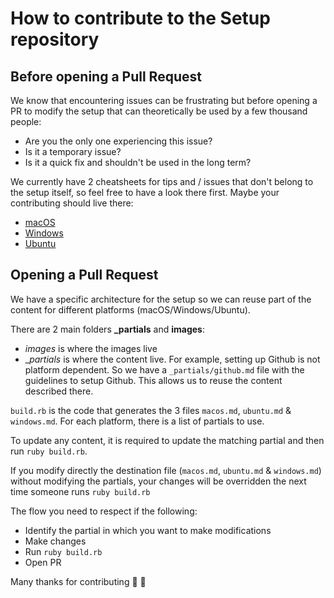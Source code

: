 # How to contribute to the Setup repository

## Before opening a Pull Request

We know that encountering issues can be frustrating but before opening a PR to modify the setup that can theoretically be used by a few thousand people:

- Are you the only one experiencing this issue?
- Is it a temporary issue?
- Is it a quick fix and shouldn't be used in the long term?

We currently have 2 cheatsheets for tips and / issues that don't belong to the setup itself, so feel free to have a look there first. Maybe your contributing should live there:

- [macOS](https://github.com/lewagon/setup/blob/master/docs/macos_cheatsheet.md)
- [Windows](https://github.com/lewagon/setup/blob/master/windows_cheatsheet.md)
- [Ubuntu](https://github.com/lewagon/setup/blob/master/ubuntu_cheatsheet.md)

## Opening a Pull Request

We have a specific architecture for the setup so we can reuse part of the content for different platforms (macOS/Windows/Ubuntu).

There are 2 main folders **_partials** and **images**:
- *images* is where the images live
- __partials_ is where the content live. For example, setting up Github is not platform dependent. So we have a `_partials/github.md` file with the guidelines to setup Github. This allows us to reuse the content described there.

`build.rb` is the code that generates the 3 files `macos.md`, `ubuntu.md` & `windows.md`. For each platform, there is a list of partials to use.

To update any content, it is required to update the matching partial and then run `ruby build.rb`.

If you modify directly the destination file (`macos.md`, `ubuntu.md` & `windows.md`) without modifying the partials, your changes will be overridden the next time someone runs `ruby build.rb`

The flow you need to respect if the following:

- Identify the partial in which you want to make modifications
- Make changes
- Run `ruby build.rb` 
- Open PR

Many thanks for contributing 🙌 🚀
